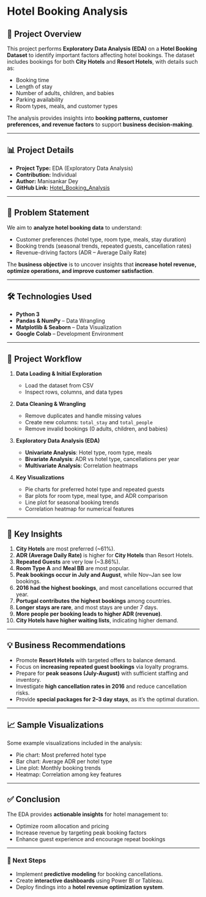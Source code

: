 # Hotel Booking Analysis

## 📌 Project Overview
This project performs **Exploratory Data Analysis (EDA)** on a **Hotel Booking Dataset** to identify important factors affecting hotel bookings. The dataset includes bookings for both **City Hotels** and **Resort Hotels**, with details such as:

- Booking time  
- Length of stay  
- Number of adults, children, and babies  
- Parking availability  
- Room types, meals, and customer types  

The analysis provides insights into **booking patterns, customer preferences, and revenue factors** to support **business decision-making**.

---

## 📊 Project Details

- **Project Type:** EDA (Exploratory Data Analysis)  
- **Contribution:** Individual  
- **Author:** Manisankar Dey  
- **GitHub Link:** [Hotel_Booking_Analysis](https://github.com/ManisankarDey/Hotel_Booking_Analysis)  

---

## 🎯 Problem Statement

We aim to **analyze hotel booking data** to understand:

- Customer preferences (hotel type, room type, meals, stay duration)  
- Booking trends (seasonal trends, repeated guests, cancellation rates)  
- Revenue-driving factors (ADR – Average Daily Rate)  

The **business objective** is to uncover insights that **increase hotel revenue, optimize operations, and improve customer satisfaction**.

---

## 🛠️ Technologies Used

- **Python 3**  
- **Pandas & NumPy** – Data Wrangling  
- **Matplotlib & Seaborn** – Data Visualization  
- **Google Colab** – Development Environment  

---

## 📂 Project Workflow

1. **Data Loading & Initial Exploration**  
   - Load the dataset from CSV  
   - Inspect rows, columns, and data types  

2. **Data Cleaning & Wrangling**  
   - Remove duplicates and handle missing values  
   - Create new columns: `total_stay` and `total_people`  
   - Remove invalid bookings (0 adults, children, and babies)  

3. **Exploratory Data Analysis (EDA)**  
   - **Univariate Analysis**: Hotel type, room type, meals  
   - **Bivariate Analysis**: ADR vs hotel type, cancellations per year  
   - **Multivariate Analysis**: Correlation heatmaps  

4. **Key Visualizations**  
   - Pie charts for preferred hotel type and repeated guests  
   - Bar plots for room type, meal type, and ADR comparison  
   - Line plot for seasonal booking trends  
   - Correlation heatmap for numerical features  

---

## 🔑 Key Insights

1. **City Hotels** are most preferred (~61%).  
2. **ADR (Average Daily Rate)** is higher for **City Hotels** than Resort Hotels.  
3. **Repeated Guests** are very low (~3.86%).  
4. **Room Type A** and **Meal BB** are most popular.  
5. **Peak bookings occur in July and August**, while Nov–Jan see low bookings.  
6. **2016 had the highest bookings**, and most cancellations occurred that year.  
7. **Portugal contributes the highest bookings** among countries.  
8. **Longer stays are rare**, and most stays are under 7 days.  
9. **More people per booking leads to higher ADR (revenue)**.  
10. **City Hotels have higher waiting lists**, indicating higher demand.

---

## 💡 Business Recommendations

- Promote **Resort Hotels** with targeted offers to balance demand.  
- Focus on **increasing repeated guest bookings** via loyalty programs.  
- Prepare for **peak seasons (July-August)** with sufficient staffing and inventory.  
- Investigate **high cancellation rates in 2016** and reduce cancellation risks.  
- Provide **special packages for 2–3 day stays**, as it’s the optimal duration.  

---

## 📈 Sample Visualizations

Some example visualizations included in the analysis:

- Pie chart: Most preferred hotel type  
- Bar chart: Average ADR per hotel type  
- Line plot: Monthly booking trends  
- Heatmap: Correlation among key features  

---

## ✅ Conclusion

The EDA provides **actionable insights** for hotel management to:

- Optimize room allocation and pricing  
- Increase revenue by targeting peak booking factors  
- Enhance guest experience and encourage repeat bookings  

---

### 🚀 Next Steps

- Implement **predictive modeling** for booking cancellations.  
- Create **interactive dashboards** using Power BI or Tableau.  
- Deploy findings into a **hotel revenue optimization system**.

